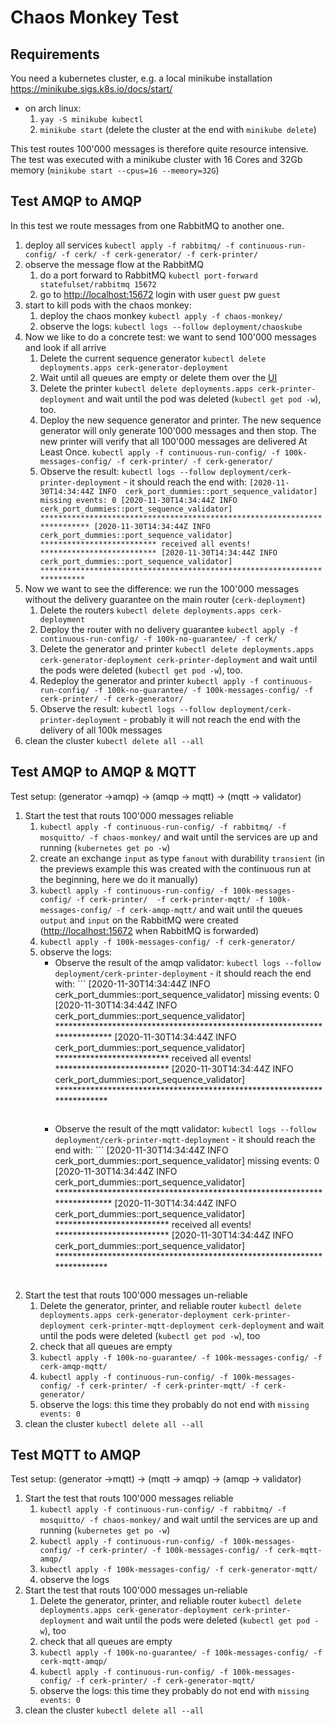 # Chaos Monkey Test

## Requirements

You need a kubernetes cluster, e.g. a local minikube installation <https://minikube.sigs.k8s.io/docs/start/>
* on arch linux: 
    1. `yay -S minikube kubectl`
    2. `minikube start` (delete the cluster at the end with `minikube delete`)

This test routes 100'000 messages is therefore quite resource intensive.
The test was executed with a minikube cluster with 16 Cores and 32Gb memory (`minikube start --cpus=16 --memory=32G`)

## Test AMQP to AMQP

In this test we route messages from one RabbitMQ to another one.

1. deploy all services
   `kubectl apply -f rabbitmq/ -f continuous-run-config/ -f cerk/ -f cerk-generator/ -f cerk-printer/`
2. observe the message flow at the RabbitMQ
    1. do a port forward to RabbitMQ
        `kubectl port-forward statefulset/rabbitmq 15672`
    2. go to <http://localhost:15672>
        login with user `guest` pw `guest`
3. start to kill pods with the chaos monkey:
    1. deploy the chaos monkey
       `kubectl apply -f chaos-monkey/`
    2. observe the logs: 
        `kubectl logs --follow deployment/chaoskube`
4. Now we like to do a concrete test: we want to send 100'000 messages and look if all arrive
    1.  Delete the current sequence generator `kubectl delete deployments.apps cerk-generator-deployment`
    2.  Wait until all queues are empty or delete them over the [UI](http://localhost:15672)
    3.  Delete the printer `kubectl delete deployments.apps cerk-printer-deployment` and wait until the pod was deleted (`kubectl get pod -w`), too.
    4.  Deploy the new sequence generator and printer.
         The new sequence generator will only generate 100'000 messages and then stop.
         The new printer will verify that all 100'000 messages are delivered At Least Once.
        `kubectl apply -f continuous-run-config/ -f 100k-messages-config/ -f cerk-printer/ -f cerk-generator/` 
    5.   Observe the result: `kubectl logs --follow deployment/cerk-printer-deployment` - it should reach the end with:
        ```
       [2020-11-30T14:34:44Z INFO  cerk_port_dummies::port_sequence_validator] missing events: 0
       [2020-11-30T14:34:44Z INFO  cerk_port_dummies::port_sequence_validator] **************************************************************************
       [2020-11-30T14:34:44Z INFO  cerk_port_dummies::port_sequence_validator] ************************** received all events! **************************
       [2020-11-30T14:34:44Z INFO  cerk_port_dummies::port_sequence_validator] *************************************************************************
       ```
5. Now we want to see the difference: we run the 100'000 messages without the delivery guarantee on the main router (`cerk-deployment`)
    1. Delete the routers `kubectl delete deployments.apps cerk-deployment`
    2. Deploy the router with no delivery guarantee `kubectl apply -f continuous-run-config/ -f 100k-no-guarantee/ -f cerk/`
    3. Delete the generator and printer `kubectl delete deployments.apps cerk-generator-deployment cerk-printer-deployment` and wait until the pods were deleted (`kubectl get pod -w`), too. 
    4. Redeploy the generator and printer `kubectl apply -f continuous-run-config/ -f 100k-no-guarantee/ -f 100k-messages-config/ -f cerk-printer/ -f cerk-generator/`
    5. Observe the result: `kubectl logs --follow deployment/cerk-printer-deployment` - probably it will not reach the end with the delivery of all 100k messages
6. clean the cluster `kubectl delete all --all`

## Test AMQP to AMQP & MQTT

Test setup: (generator ->amqp) -> (amqp -> mqtt) -> (mqtt -> validator)

1. Start the test that routs 100'000 messages reliable
    1. `kubectl apply -f continuous-run-config/ -f rabbitmq/ -f mosquitto/ -f chaos-monkey/` and wait until the services are up and running (`kubernetes get po -w`)
    2. create an exchange `input` as type `fanout` with durability `transient` (in the previews example this was created with the continuous run at the beginning, here we do it manually)
    2. `kubectl apply -f continuous-run-config/ -f 100k-messages-config/ -f cerk-printer/  -f cerk-printer-mqtt/ -f 100k-messages-config/ -f cerk-amqp-mqtt/` and wait until the queues `output` and `input` on the RabbitMQ were created (<http://localhost:15672> when RabbitMQ is forwarded)
    3. `kubectl apply -f 100k-messages-config/ -f cerk-generator/`
    4. observe the logs:
        * Observe the result of the amqp validator: `kubectl logs --follow deployment/cerk-printer-deployment` - it should reach the end with:
              ```
             [2020-11-30T14:34:44Z INFO  cerk_port_dummies::port_sequence_validator] missing events: 0
             [2020-11-30T14:34:44Z INFO  cerk_port_dummies::port_sequence_validator] **************************************************************************
             [2020-11-30T14:34:44Z INFO  cerk_port_dummies::port_sequence_validator] ************************** received all events! **************************
             [2020-11-30T14:34:44Z INFO  cerk_port_dummies::port_sequence_validator] *************************************************************************
             ```
        * Observe the result of the mqtt validator: `kubectl logs --follow deployment/cerk-printer-mqtt-deployment` - it should reach the end with:
              ```
             [2020-11-30T14:34:44Z INFO  cerk_port_dummies::port_sequence_validator] missing events: 0
             [2020-11-30T14:34:44Z INFO  cerk_port_dummies::port_sequence_validator] **************************************************************************
             [2020-11-30T14:34:44Z INFO  cerk_port_dummies::port_sequence_validator] ************************** received all events! **************************
             [2020-11-30T14:34:44Z INFO  cerk_port_dummies::port_sequence_validator] *************************************************************************
             ```
2. Start the test that routs 100'000 messages un-reliable
    1. Delete the generator, printer, and reliable router `kubectl delete deployments.apps cerk-generator-deployment cerk-printer-deployment cerk-printer-mqtt-deployment cerk-deployment` and wait until the pods were deleted (`kubectl get pod -w`), too
    2. check that all queues are empty
    3. `kubectl apply -f 100k-no-guarantee/ -f 100k-messages-config/ -f cerk-amqp-mqtt/`
    4. `kubectl apply -f continuous-run-config/ -f 100k-messages-config/ -f cerk-printer/ -f cerk-printer-mqtt/ -f cerk-generator/`
    5. observe the logs: this time they probably do not end with `missing events: 0`
3. clean the cluster `kubectl delete all --all`

## Test MQTT to AMQP

Test setup: (generator ->mqtt) -> (mqtt -> amqp) -> (amqp -> validator)

1. Start the test that routs 100'000 messages reliable
    1. `kubectl apply -f continuous-run-config/ -f rabbitmq/ -f mosquitto/ -f chaos-monkey/` and wait until the services are up and running (`kubernetes get po -w`)
    2. `kubectl apply -f continuous-run-config/ -f 100k-messages-config/ -f cerk-printer/ -f 100k-messages-config/ -f cerk-mqtt-amqp/`
    3. `kubectl apply -f 100k-messages-config/ -f cerk-generator-mqtt/`
    4. observe the logs
2. Start the test that routs 100'000 messages un-reliable
    1. Delete the generator, printer, and reliable router `kubectl delete deployments.apps cerk-generator-deployment cerk-printer-deployment` and wait until the pods were deleted (`kubectl get pod -w`), too
    2. check that all queues are empty
    3. `kubectl apply -f 100k-no-guarantee/ -f 100k-messages-config/ -f cerk-mqtt-amqp/`
    4. `kubectl apply -f continuous-run-config/ -f 100k-messages-config/ -f cerk-printer/ -f cerk-generator-mqtt/`
    5. observe the logs: this time they probably do not end with `missing events: 0`
2. clean the cluster `kubectl delete all --all`
